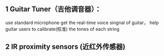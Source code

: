 ## 1 Guitar Tuner（吉他调音器）：
use standard microphone get the real-time voice singnal of guitar，
help guitar users to calibrate(校准) the tones of each string

## 2 IR proximity sensors (近红外传感器)